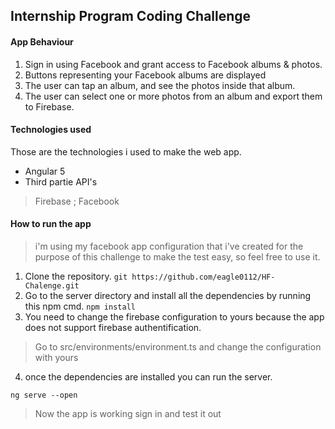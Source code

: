 ## Internship Program Coding Challenge

#### App Behaviour

1. Sign in using Facebook and grant access to Facebook albums & photos.
2. Buttons representing your Facebook albums are displayed
3. The user can tap an album, and see the photos inside that album.
4. The user can select one or more photos from an album and export them to Firebase.

#### Technologies used

Those are the technologies i used to make the web app.

* Angular 5
* Third partie API's
> Firebase ; Facebook

#### How to run the app

> i'm using my facebook app configuration that i've created for the purpose of this challenge to make the test easy, so feel free to use it.

1. Clone the repository.
```git https://github.com/eagle0112/HF-Chalenge.git```
2. Go to the server directory and install all the dependencies by running this npm cmd.
```npm install```
3. You need to change the firebase configuration to yours because the app does not support firebase authentification.
>Go to src/environments/environment.ts and change the configuration with yours
4. once the dependencies are installed you can run the server.
````
ng serve --open
````
> Now the app is working sign in and test it out